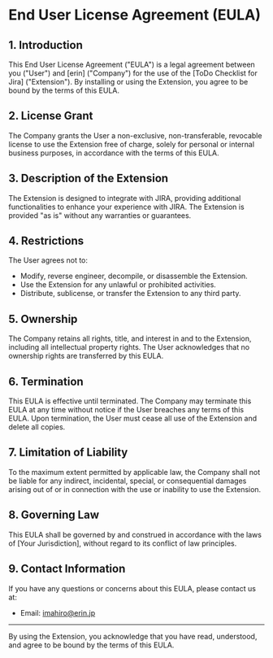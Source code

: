# End User License Agreement (EULA)

## 1. Introduction

This End User License Agreement ("EULA") is a legal agreement between you ("User") and [erin] ("Company") for the use of the [ToDo Checklist for Jira] ("Extension"). By installing or using the Extension, you agree to be bound by the terms of this EULA.

## 2. License Grant

The Company grants the User a non-exclusive, non-transferable, revocable license to use the Extension free of charge, solely for personal or internal business purposes, in accordance with the terms of this EULA.

## 3. Description of the Extension

The Extension is designed to integrate with JIRA, providing additional functionalities to enhance your experience with JIRA. The Extension is provided "as is" without any warranties or guarantees.

## 4. Restrictions

The User agrees not to:

- Modify, reverse engineer, decompile, or disassemble the Extension.
- Use the Extension for any unlawful or prohibited activities.
- Distribute, sublicense, or transfer the Extension to any third party.

## 5. Ownership

The Company retains all rights, title, and interest in and to the Extension, including all intellectual property rights. The User acknowledges that no ownership rights are transferred by this EULA.

## 6. Termination

This EULA is effective until terminated. The Company may terminate this EULA at any time without notice if the User breaches any terms of this EULA. Upon termination, the User must cease all use of the Extension and delete all copies.

## 7. Limitation of Liability

To the maximum extent permitted by applicable law, the Company shall not be liable for any indirect, incidental, special, or consequential damages arising out of or in connection with the use or inability to use the Extension.

## 8. Governing Law

This EULA shall be governed by and construed in accordance with the laws of [Your Jurisdiction], without regard to its conflict of law principles.

## 9. Contact Information

If you have any questions or concerns about this EULA, please contact us at:

- Email: imahiro@erin.jp

---

By using the Extension, you acknowledge that you have read, understood, and agree to be bound by the terms of this EULA.
